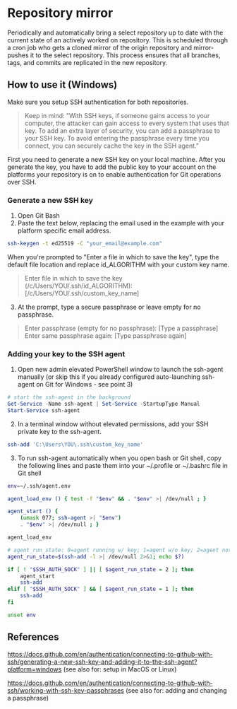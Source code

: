 # Repository mirror

Periodically and automatically bring a select repository up to date with the current state of an actively worked on repository. This is scheduled through a cron job who gets a cloned mirror of the origin repository and mirror-pushes it to the select repository. This process ensures that all branches, tags, and commits are replicated in the new repository.

## How to use it (Windows)
Make sure you setup SSH authentication for both repositories.

> Keep in mind: "With SSH keys, if someone gains access to your computer, the attacker can gain access to every system that uses that key. To add an extra layer of security, you can add a passphrase to your SSH key. To avoid entering the passphrase every time you connect, you can securely cache the key in the SSH agent."

First you need to generate a new SSH key on your local machine. 
After you generate the key, you have to add the public key to your account on the platforms your repository is on to enable authentication for Git operations over SSH.

### Generate a new SSH key
1. Open Git Bash
2. Paste the text below, replacing the email used in the example with your platform specific email address.
```bash
ssh-keygen -t ed25519 -C "your_email@example.com"
```
When you're prompted to "Enter a file in which to save the key", type the default file location and replace id_ALGORITHM with your custom key name.

> Enter file in which to save the key (/c/Users/YOU/.ssh/id_ALGORITHM): [/c/Users/YOU/.ssh/custom_key_name]


3. At the prompt, type a secure passphrase or leave empty for no passphrase.
> Enter passphrase (empty for no passphrase): [Type a passphrase]
> Enter same passphrase again: [Type passphrase again]

### Adding your key to the SSH agent
1. Open new admin elevated PowerShell window to launch the ssh-agent manually (or skip this if you already configured auto-launching ssh-agent on Git for Windows - see point 3)

```powershell
# start the ssh-agent in the background
Get-Service -Name ssh-agent | Set-Service -StartupType Manual
Start-Service ssh-agent
```

2. In a terminal window without elevated permissions, add your SSH private key to the ssh-agent.

```bash
ssh-add 'C:\Users\YOU\.ssh\custom_key_name'
```

3. To run ssh-agent automatically when you open bash or Git shell, copy the following lines and paste them into your ~/.profile or ~/.bashrc file in Git shell
```bash
env=~/.ssh/agent.env

agent_load_env () { test -f "$env" && . "$env" >| /dev/null ; }

agent_start () {
    (umask 077; ssh-agent >| "$env")
    . "$env" >| /dev/null ; }

agent_load_env

# agent_run_state: 0=agent running w/ key; 1=agent w/o key; 2=agent not running
agent_run_state=$(ssh-add -l >| /dev/null 2>&1; echo $?)

if [ ! "$SSH_AUTH_SOCK" ] || [ $agent_run_state = 2 ]; then
    agent_start
    ssh-add
elif [ "$SSH_AUTH_SOCK" ] && [ $agent_run_state = 1 ]; then
    ssh-add
fi

unset env
```


## References
https://docs.github.com/en/authentication/connecting-to-github-with-ssh/generating-a-new-ssh-key-and-adding-it-to-the-ssh-agent?platform=windows (see also for: setup in MacOS or Linux)

https://docs.github.com/en/authentication/connecting-to-github-with-ssh/working-with-ssh-key-passphrases (see also for: adding and changing a passphrase)

